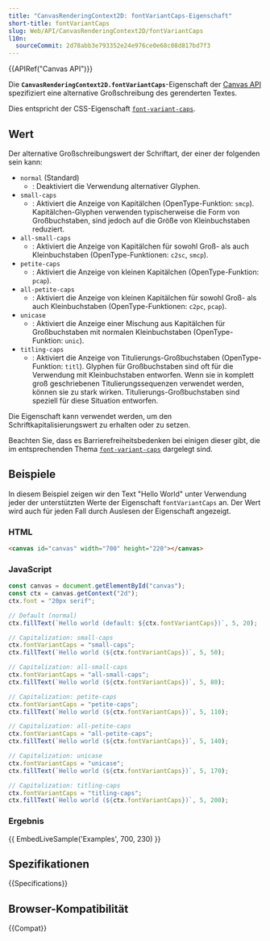 ```yaml
---
title: "CanvasRenderingContext2D: fontVariantCaps-Eigenschaft"
short-title: fontVariantCaps
slug: Web/API/CanvasRenderingContext2D/fontVariantCaps
l10n:
  sourceCommit: 2d78abb3e793352e24e976ce0e68c08d817bd7f3
---
```


{{APIRef("Canvas API")}}

Die **`CanvasRenderingContext2D.fontVariantCaps`**-Eigenschaft der [Canvas API](/de/docs/Web/API/Canvas_API) spezifiziert eine alternative Großschreibung des gerenderten Textes.

Dies entspricht der CSS-Eigenschaft [`font-variant-caps`](/de/docs/Web/CSS/Reference/Properties/font-variant-caps).

## Wert

Der alternative Großschreibungswert der Schriftart, der einer der folgenden sein kann:

- `normal` (Standard)
  - : Deaktiviert die Verwendung alternativer Glyphen.
- `small-caps`
  - : Aktiviert die Anzeige von Kapitälchen (OpenType-Funktion: `smcp`).
    Kapitälchen-Glyphen verwenden typischerweise die Form von Großbuchstaben, sind jedoch auf die Größe von Kleinbuchstaben reduziert.
- `all-small-caps`
  - : Aktiviert die Anzeige von Kapitälchen für sowohl Groß- als auch Kleinbuchstaben (OpenType-Funktionen: `c2sc`, `smcp`).
- `petite-caps`
  - : Aktiviert die Anzeige von kleinen Kapitälchen (OpenType-Funktion: `pcap`).
- `all-petite-caps`
  - : Aktiviert die Anzeige von kleinen Kapitälchen für sowohl Groß- als auch Kleinbuchstaben (OpenType-Funktionen: `c2pc`, `pcap`).
- `unicase`
  - : Aktiviert die Anzeige einer Mischung aus Kapitälchen für Großbuchstaben mit normalen Kleinbuchstaben (OpenType-Funktion: `unic`).
- `titling-caps`
  - : Aktiviert die Anzeige von Titulierungs-Großbuchstaben (OpenType-Funktion: `titl`).
    Glyphen für Großbuchstaben sind oft für die Verwendung mit Kleinbuchstaben entworfen.
    Wenn sie in komplett groß geschriebenen Titulierungssequenzen verwendet werden, können sie zu stark wirken.
    Titulierungs-Großbuchstaben sind speziell für diese Situation entworfen.

Die Eigenschaft kann verwendet werden, um den Schriftkapitalisierungswert zu erhalten oder zu setzen.

Beachten Sie, dass es Barrierefreiheitsbedenken bei einigen dieser gibt, die im entsprechenden Thema [`font-variant-caps`](/de/docs/Web/CSS/Reference/Properties/font-variant-caps#accessibility) dargelegt sind.

## Beispiele

In diesem Beispiel zeigen wir den Text "Hello World" unter Verwendung jeder der unterstützten Werte der Eigenschaft `fontVariantCaps` an.
Der Wert wird auch für jeden Fall durch Auslesen der Eigenschaft angezeigt.

### HTML

```html
<canvas id="canvas" width="700" height="220"></canvas>
```

### JavaScript

```js
const canvas = document.getElementById("canvas");
const ctx = canvas.getContext("2d");
ctx.font = "20px serif";

// Default (normal)
ctx.fillText(`Hello world (default: ${ctx.fontVariantCaps})`, 5, 20);

// Capitalization: small-caps
ctx.fontVariantCaps = "small-caps";
ctx.fillText(`Hello world (${ctx.fontVariantCaps})`, 5, 50);

// Capitalization: all-small-caps
ctx.fontVariantCaps = "all-small-caps";
ctx.fillText(`Hello world (${ctx.fontVariantCaps})`, 5, 80);

// Capitalization: petite-caps
ctx.fontVariantCaps = "petite-caps";
ctx.fillText(`Hello world (${ctx.fontVariantCaps})`, 5, 110);

// Capitalization: all-petite-caps
ctx.fontVariantCaps = "all-petite-caps";
ctx.fillText(`Hello world (${ctx.fontVariantCaps})`, 5, 140);

// Capitalization: unicase
ctx.fontVariantCaps = "unicase";
ctx.fillText(`Hello world (${ctx.fontVariantCaps})`, 5, 170);

// Capitalization: titling-caps
ctx.fontVariantCaps = "titling-caps";
ctx.fillText(`Hello world (${ctx.fontVariantCaps})`, 5, 200);
```

### Ergebnis

{{ EmbedLiveSample('Examples', 700, 230) }}

## Spezifikationen

{{Specifications}}

## Browser-Kompatibilität

{{Compat}}
